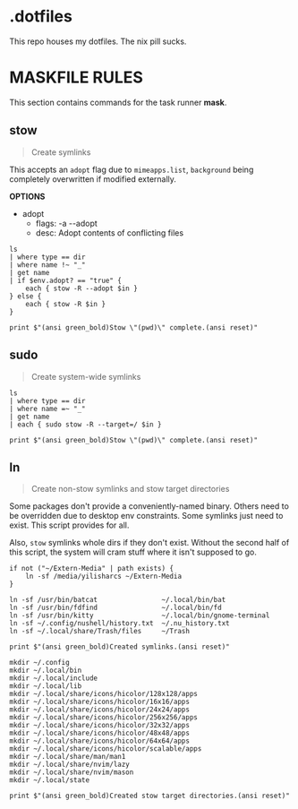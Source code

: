 # .dotfiles

This repo houses my dotfiles. The nix pill sucks.

# MASKFILE RULES

This section contains commands for the task runner **mask**.

## stow

> Create symlinks

This accepts an `adopt` flag due to `mimeapps.list`, `background` being
completely overwritten if modified externally.

**OPTIONS**
* adopt
    * flags: -a --adopt
    * desc: Adopt contents of conflicting files

```nu
ls
| where type == dir
| where name !~ "_"
| get name
| if $env.adopt? == "true" {
    each { stow -R --adopt $in }
} else {
    each { stow -R $in }
}

print $"(ansi green_bold)Stow \"(pwd)\" complete.(ansi reset)"
```

## sudo

> Create system-wide symlinks

```nu
ls
| where type == dir
| where name =~ "_"
| get name
| each { sudo stow -R --target=/ $in }

print $"(ansi green_bold)Stow \"(pwd)\" complete.(ansi reset)"
```

## ln

> Create non-stow symlinks and stow target directories

Some packages don't provide a conveniently-named binary.
Others need to be overridden due to desktop env constraints.
Some symlinks just need to exist. This script provides for all.

Also, `stow` symlinks whole dirs if they don't exist. Without the
second half of this script, the system will cram stuff where it
isn't supposed to go.

```nu
if not ("~/Extern-Media" | path exists) {
    ln -sf /media/yilisharcs ~/Extern-Media
}

ln -sf /usr/bin/batcat                ~/.local/bin/bat
ln -sf /usr/bin/fdfind                ~/.local/bin/fd
ln -sf /usr/bin/kitty                 ~/.local/bin/gnome-terminal
ln -sf ~/.config/nushell/history.txt  ~/.nu_history.txt
ln -sf ~/.local/share/Trash/files     ~/Trash

print $"(ansi green_bold)Created symlinks.(ansi reset)"

mkdir ~/.config
mkdir ~/.local/bin
mkdir ~/.local/include
mkdir ~/.local/lib
mkdir ~/.local/share/icons/hicolor/128x128/apps
mkdir ~/.local/share/icons/hicolor/16x16/apps
mkdir ~/.local/share/icons/hicolor/24x24/apps
mkdir ~/.local/share/icons/hicolor/256x256/apps
mkdir ~/.local/share/icons/hicolor/32x32/apps
mkdir ~/.local/share/icons/hicolor/48x48/apps
mkdir ~/.local/share/icons/hicolor/64x64/apps
mkdir ~/.local/share/icons/hicolor/scalable/apps
mkdir ~/.local/share/man/man1
mkdir ~/.local/share/nvim/lazy
mkdir ~/.local/share/nvim/mason
mkdir ~/.local/state

print $"(ansi green_bold)Created stow target directories.(ansi reset)"
```
